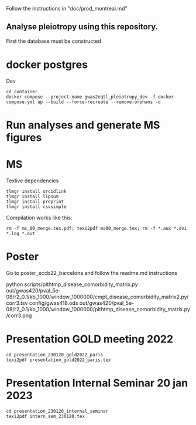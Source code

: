 Follow the instructions in "doc/prod_montreal.md"

## Analyse pleiotropy using this repository.

First the database must be constructed

# docker postgres

Dev

~~~
cd container
docker compose --project-name gwas2eqtl_pleiotropy_dev -f docker-compose.yml up --build --force-recreate --remove-orphans -d
~~~

# Run analyses and generate MS figures

# MS

Texlive dependencies

~~~
tlmgr install orcidlink
tlmgr install lipsum
tlmgr install preprint
tlmgr install csvsimple
~~~

Compilation works like this:

~~~
rm -f ms_00_merge.tex.pdf; texi2pdf ms00_merge.tex; rm -f *.aux *.dvi *.log *.out
~~~

# Poster

Go to poster_eccb22_barcelona and follow the readme.md instructions

python scripts/plthtmp_disease_comorbidity_matrix.py out/gwas420/pval_5e-08/r2_0.1/kb_1000/window_1000000/cmpt_disease_comorbidity_matrix2.py/corr3.tsv config/gwas418.ods out/gwas420/pval_5e-08/r2_0.1/kb_1000/window_1000000/plthtmp_disease_comorbidity_matrix.py/corr3.png

# Presentation GOLD meeting 2022

~~~
cd presentation_230120_gold2022_paris
texi2pdf presentation_gold2022_paris.tex
~~~

# Presentation Internal Seminar 20 jan 2023

~~~
cd presentation_230120_internal_seminar
texi2pdf intern_sem_230120.tex	
~~~
